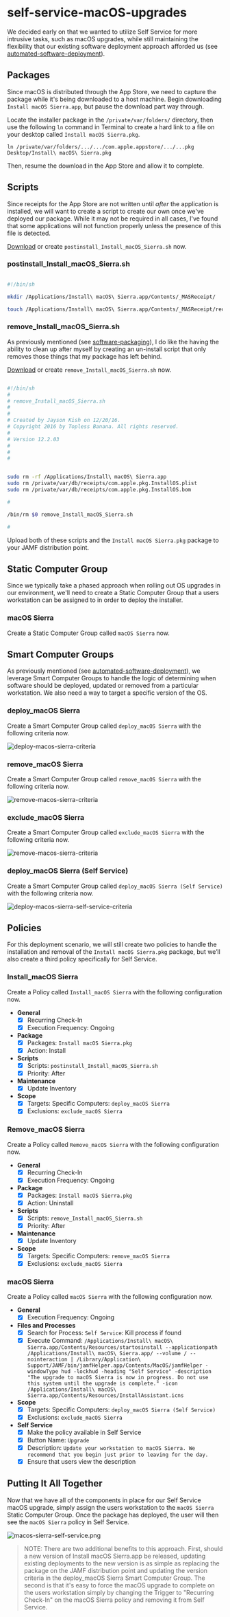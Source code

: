 # self-service-macOS-upgrades

We decided early on that we wanted to utilize Self Service for more intrusive tasks, such as macOS upgrades, while still maintaining the flexibility that our existing software deployment approach afforded us (see [automated-software-deployment](https://github.com/ToplessBanana/tutorials/tree/master/HOW-TO-automated-software-deployment)).

## Packages

Since macOS is distributed through the App Store, we need to capture the package while it's being downloaded to a host machine. Begin downloading `Install macOS Sierra.app`, but pause the download part way through.

Locate the installer package in the `/private/var/folders/` directory, then use the following `ln` command in Terminal to create a hard link to a file on your desktop called `Install macOS Sierra.pkg`.

`ln /private/var/folders/.../.../com.apple.appstore/.../...pkg Desktop/Install\ macOS\ Sierra.pkg`

Then, resume the download in the App Store and allow it to complete.

## Scripts

Since receipts for the App Store are not written until _after_ the application is installed, we will want to create a script to create our own once we've deployed our package. While it may not be required in all cases, I've found that some applications will not function properly unless the presence of this file is detected.

[Download](https://raw.githubusercontent.com/ToplessBanana/tutorials/master/HOW-TO-self-service-macOS-upgrades/resources/postinstall_Install_macOS_Sierra.sh) or create `postinstall_Install_macOS_Sierra.sh` now.

### postinstall_Install_macOS_Sierra.sh

```bash

#!/bin/sh

mkdir /Applications/Install\ macOS\ Sierra.app/Contents/_MASReceipt/

touch /Applications/Install\ macOS\ Sierra.app/Contents/_MASReceipt/receipt

```

### remove_Install_macOS_Sierra.sh

As previously mentioned (see [software-packaging](https://github.com/ToplessBanana/tutorials/tree/master/HOW-TO-software-packaging#remove_firefoxsh)), I do like the having the ability to clean up after myself by creating an un-install script that only removes those things that my package has left behind.

[Download](https://raw.githubusercontent.com/ToplessBanana/tutorials/master/HOW-TO-self-service-macOS-upgrades/resources/remove_Install_macOS_Sierra.sh) or create `remove_Install_macOS_Sierra.sh` now.

```bash

#!/bin/sh
#
# remove_Install_macOS_Sierra.sh
# 
#
# Created by Jayson Kish on 12/20/16.
# Copyright 2016 by Topless Banana. All rights reserved.
#
# Version 12.2.03
#
#
#


sudo rm -rf /Applications/Install\ macOS\ Sierra.app
sudo rm /private/var/db/receipts/com.apple.pkg.InstallOS.plist
sudo rm /private/var/db/receipts/com.apple.pkg.InstallOS.bom

#

/bin/rm $0 remove_Install_macOS_Sierra.sh

#

```

Upload both of these scripts and the `Install macOS Sierra.pkg` package to your JAMF distribution point.

## Static Computer Group

Since we typically take a phased approach when rolling out OS upgrades in our environment, we'll need to create a Static Computer Group that a users workstation can be assigned to in order to deploy the installer.

### macOS Sierra

Create a Static Computer Group called `macOS Sierra` now.

## Smart Computer Groups

As previously mentioned (see [automated-software-deployment](https://github.com/ToplessBanana/tutorials/tree/master/HOW-TO-automated-software-deployment)), we leverage Smart Computer Groups to handle the logic of determining when software should be deployed, updated or removed from a particular workstation. We also need a way to target a specific version of the OS.

### deploy_macOS Sierra

Create a Smart Computer Group called `deploy_macOS Sierra` with the following criteria now.

![deploy-macos-sierra-criteria](https://github.com/ToplessBanana/tutorials/blob/master/HOW-TO-self-service-macOS-upgrades/resources/deploy-macos-sierra-criteria.png)

### remove_macOS Sierra

Create a Smart Computer Group called `remove_macOS Sierra` with the following criteria now.

![remove-macos-sierra-criteria](https://github.com/ToplessBanana/tutorials/blob/master/HOW-TO-self-service-macOS-upgrades/resources/remove-macos-sierra-criteria.png)

### exclude_macOS Sierra

Create a Smart Computer Group called `exclude_macOS Sierra` with the following criteria now.

![remove-macos-sierra-criteria](https://github.com/ToplessBanana/tutorials/blob/master/HOW-TO-self-service-macOS-upgrades/resources/exclude-macos-sierra-criteria.png)

### deploy_macOS Sierra (Self Service)

Create a Smart Computer Group called `deploy_macOS Sierra (Self Service)` with the following criteria now.

![deploy-macos-sierra-self-service-criteria](https://github.com/ToplessBanana/tutorials/blob/master/HOW-TO-self-service-macOS-upgrades/resources/deploy-macos-sierra-self-service-criteria.png)

## Policies

For this deployment scenario, we will still create two policies to handle the installation and removal of the `Install macOS Sierra.pkg` package, but we’ll also create a third policy specifically for Self Service.

### Install_macOS Sierra

Create a Policy called `Install_macOS Sierra` with the following configuration now.

- **General**
  - [x] Recurring Check-In
  - [x] Execution Frequency: Ongoing
- **Package**
  - [x] Packages: `Install macOS Sierra.pkg`
  - [x] Action: Install
- **Scripts**
  - [x] Scripts: `postinstall_Install_macOS_Sierra.sh`
  - [x] Priority: After
- **Maintenance**
  - [x] Update Inventory
- **Scope**
  - [x] Targets: Specific Computers: `deploy_macOS Sierra`
  - [x] Exclusions: `exclude_macOS Sierra`

### Remove_macOS Sierra

Create a Policy called `Remove_macOS Sierra` with the following configuration now.

- **General**
  - [x] Recurring Check-In
  - [x] Execution Frequency: Ongoing
- **Package**
  - [x] Packages: `Install macOS Sierra.pkg`
  - [x] Action: Uninstall
- **Scripts**
  - [x] Scripts: `remove_Install_macOS_Sierra.sh`
  - [x] Priority: After
- **Maintenance**
  - [x] Update Inventory
- **Scope**
  - [x] Targets: Specific Computers: `remove_macOS Sierra`
  - [x] Exclusions: `exclude_macOS Sierra`
  
### macOS Sierra

Create a Policy called `macOS Sierra` with the following configuration now.

- **General**
  - [x] Execution Frequency: Ongoing
- **Files and Processes**
  - [x] Search for Process: `Self Service`: Kill process if found
  - [x] Execute Command: `/Applications/Install\ macOS\ Sierra.app/Contents/Resources/startosinstall --applicationpath /Applications/Install\ macOS\ Sierra.app/ --volume / --nointeraction | /Library/Application\ Support/JAMF/bin/jamfHelper.app/Contents/MacOS/jamfHelper -windowType hud -lockhud -heading "Self Service" -description "The upgrade to macOS Sierra is now in progress. Do not use this system until the upgrade is complete." -icon /Applications/Install\ macOS\ Sierra.app/Contents/Resources/InstallAssistant.icns`
- **Scope**
  - [x] Targets: Specific Computers: `deploy_macOS Sierra (Self Service)`
  - [x] Exclusions: `exclude_macOS Sierra`
- **Self Service**
  - [x] Make the policy available in Self Service
  - [x] Button Name: `Upgrade`
  - [x] Description: `Update your workstation to macOS Sierra. We recommend that you begin just prior to leaving for the day.`
  - [x] Ensure that users view the description

## Putting It All Together

Now that we have all of the components in place for our Self Service macOS upgrade, simply assign the users workstation to the `macOS Sierra` Static Computer Group. Once the package has deployed, the user will then see the `macOS Sierra` policy in Self Service.

![macos-sierra-self-service.png](https://github.com/ToplessBanana/tutorials/blob/master/HOW-TO-self-service-macOS-upgrades/resources/macos-sierra-self-service.png)

> NOTE: There are two additional benefits to this approach. First, should a new version of Install macOS Sierra.app be released, updating existing deployments to the new version is as simple as replacing the package on the JAMF distribution point and updating the version criteria in the deploy_macOS Sierra Smart Computer Group. The second is that it's easy to force the macOS upgrade to complete on the users workstation simply by changing the Trigger to "Recurring Check-In" on the macOS Sierra policy and removing it from Self Service.
